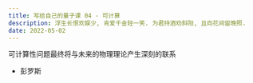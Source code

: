 ```yaml
---
title: 写给自己的量子课 04 - 可计算
description: 浮生长恨欢娱少, 肯爱千金轻一笑. 为君持酒劝斜阳, 且向花间留晚照.
date: 2022-05-02
---
```


可计算性问题最终将与未来的物理理论产生深刻的联系
  - 彭罗斯
